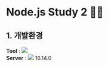 # Node.js Study 2 👨‍💻

## 1. 개발환경
<Strong>Tool</Strong> : <img src="https://img.shields.io/badge/Visual Studio Code-007ACC?style=flat-square&logo=Visual Studio Code&logoColor=white"/> 
<br>
<Strong>Server</Strong> : <img src="https://img.shields.io/badge/Node.js-339933?style=flat-square&logo=Node.js&logoColor=white"> 16.14.0
